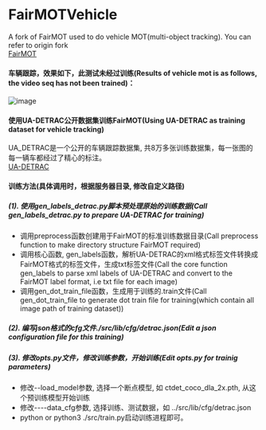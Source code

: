# FairMOTVehicle
A fork of FairMOT used to do vehicle MOT(multi-object tracking).
You can refer to origin fork </br>
[FairMOT](https://github.com/ifzhang/FairMOT)
#### 车辆跟踪，效果如下，此测试未经过训练(Results of vehicle mot is as follows, the video seq has not been trained)： </br>
![image](https://github.com/CaptainEven/FairMOTVehicle/blob/master/results/frame/result_vehicle.gif) 
</br>
#### 使用UA-DETRAC公开数据集训练FairMOT(Using UA-DETRAC as training dataset for vehicle tracking)
UA_DETRAC是一个公开的车辆跟踪数据集, 共8万多张训练数据集，每一张图的每一辆车都经过了精心的标注。</br>
[UA-DETRAC](http://detrac-db.rit.albany.edu/) </br>

#### 训练方法(具体调用时，根据服务器目录, 修改自定义路径)
##### (1). 使用gen_labels_detrac.py脚本预处理原始的训练数据(Call gen_labels_detrac.py to prepare UA-DETRAC for training)
* 调用preprocess函数创建用于FairMOT的标准训练数据目录(Call preprocess function to make directory structure FairMOT required)
* 调用核心函数, gen_labels函数，解析UA-DETRAC的xml格式标签文件转换成FairMOT格式的标签文件，生成txt标签文件(Call the core function gen_labels to parse xml labels of UA-DETRAC and convert to the FairMOT label format, i.e txt file for each image)
* 调用gen_dot_train_file函数，生成用于训练的.train文件(Call gen_dot_train_file to generate dot train file for training(which contain all image path of training dataset))
##### (2). 编写json格式的cfg文件./src/lib/cfg/detrac.json(Edit a json configuration file for this training)
##### (3). 修改opts.py文件，修改训练参数，开始训练(Edit opts.py for trainig parameters)
* 修改--load_model参数, 选择一个断点模型, 如 ctdet_coco_dla_2x.pth, 从这个预训练模型开始训练
* 修改----data_cfg参数, 选择训练、测试数据，如 ../src/lib/cfg/detrac.json
* python or python3 ./src/train.py启动训练进程即可。

